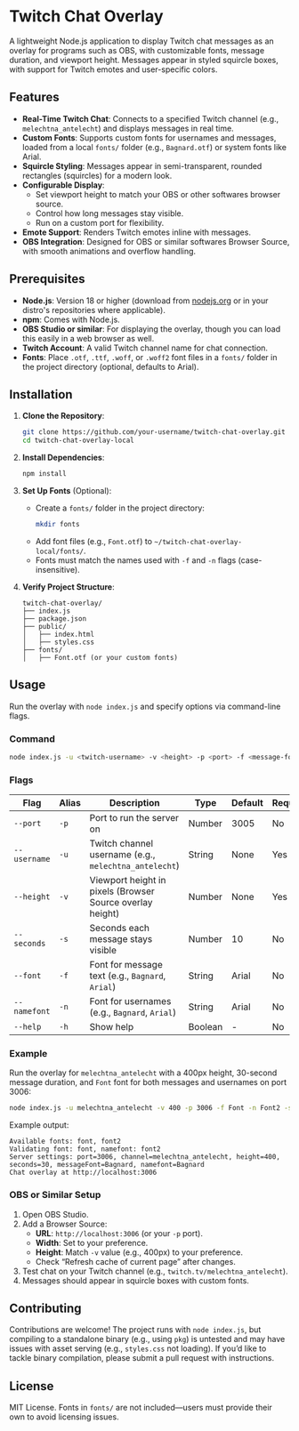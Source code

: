 # Twitch Chat Overlay

A lightweight Node.js application to display Twitch chat messages as an overlay for programs such as OBS, with customizable fonts, message duration, and viewport height. Messages appear in styled squircle boxes, with support for Twitch emotes and user-specific colors.

## Features
- **Real-Time Twitch Chat**: Connects to a specified Twitch channel (e.g., `melechtna_antelecht`) and displays messages in real time.
- **Custom Fonts**: Supports custom fonts for usernames and messages, loaded from a local `fonts/` folder (e.g., `Bagnard.otf`) or system fonts like Arial.
- **Squircle Styling**: Messages appear in semi-transparent, rounded rectangles (squircles) for a modern look.
- **Configurable Display**:
  - Set viewport height to match your OBS or other softwares browser source.
  - Control how long messages stay visible.
  - Run on a custom port for flexibility.
- **Emote Support**: Renders Twitch emotes inline with messages.
- **OBS Integration**: Designed for OBS or similar softwares Browser Source, with smooth animations and overflow handling.

## Prerequisites
- **Node.js**: Version 18 or higher (download from [nodejs.org](https://nodejs.org) or in your distro's repositories where applicable).
- **npm**: Comes with Node.js.
- **OBS Studio or similar**: For displaying the overlay, though you can load this easily in a web browser as well.
- **Twitch Account**: A valid Twitch channel name for chat connection.
- **Fonts**: Place `.otf`, `.ttf`, `.woff`, or `.woff2` font files in a `fonts/` folder in the project directory (optional, defaults to Arial).

## Installation
1. **Clone the Repository**:
   ```bash
   git clone https://github.com/your-username/twitch-chat-overlay.git
   cd twitch-chat-overlay-local
   ```

2. **Install Dependencies**:
   ```bash
   npm install
   ```

3. **Set Up Fonts** (Optional):
   - Create a `fonts/` folder in the project directory:
     ```bash
     mkdir fonts
     ```
   - Add font files (e.g., `Font.otf`) to `~/twitch-chat-overlay-local/fonts/`.
   - Fonts must match the names used with `-f` and `-n` flags (case-insensitive).

4. **Verify Project Structure**:
   ```
   twitch-chat-overlay/
   ├── index.js
   ├── package.json
   ├── public/
   │   ├── index.html
   │   ├── styles.css
   ├── fonts/
   │   ├── Font.otf (or your custom fonts)
   ```

## Usage
Run the overlay with `node index.js` and specify options via command-line flags.

### Command
```bash
node index.js -u <twitch-username> -v <height> -p <port> -f <message-font> -n <username-font> -s <seconds>
```

### Flags
| Flag | Alias | Description | Type | Default | Required |
|------|-------|-------------|------|---------|----------|
| `--port` | `-p` | Port to run the server on | Number | 3005 | No |
| `--username` | `-u` | Twitch channel username (e.g., `melechtna_antelecht`) | String | None | Yes |
| `--height` | `-v` | Viewport height in pixels (Browser Source overlay height) | Number | None | Yes |
| `--seconds` | `-s` | Seconds each message stays visible | Number | 10 | No |
| `--font` | `-f` | Font for message text (e.g., `Bagnard`, `Arial`) | String | Arial | No |
| `--namefont` | `-n` | Font for usernames (e.g., `Bagnard`, `Arial`) | String | Arial | No |
| `--help` | `-h` | Show help | Boolean | - | No |

### Example
Run the overlay for `melechtna_antelecht` with a 400px height, 30-second message duration, and `Font` font for both messages and usernames on port 3006:
```bash
node index.js -u melechtna_antelecht -v 400 -p 3006 -f Font -n Font2 -s 30
```

Example output:
```
Available fonts: font, font2
Validating font: font, namefont: font2
Server settings: port=3006, channel=melechtna_antelecht, height=400, seconds=30, messageFont=Bagnard, namefont=Bagnard
Chat overlay at http://localhost:3006
```

### OBS or Similar Setup
1. Open OBS Studio.
2. Add a Browser Source:
   - **URL**: `http://localhost:3006` (or your `-p` port).
   - **Width**: Set to your preference.
   - **Height**: Match `-v` value (e.g., 400px) to your preference.
   - Check “Refresh cache of current page” after changes.
3. Test chat on your Twitch channel (e.g., `twitch.tv/melechtna_antelecht`).
4. Messages should appear in squircle boxes with custom fonts.

## Contributing
Contributions are welcome! The project runs with `node index.js`, but compiling to a standalone binary (e.g., using `pkg`) is untested and may have issues with asset serving (e.g., `styles.css` not loading). If you’d like to tackle binary compilation, please submit a pull request with instructions.

## License
MIT License. Fonts in `fonts/` are not included—users must provide their own to avoid licensing issues.
